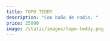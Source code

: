 ```yaml
---
title: TOPO TEDDY
description: "Con baño de rodio. "
price: 25000
image: /static/images/topo-teddy.png
---
```

